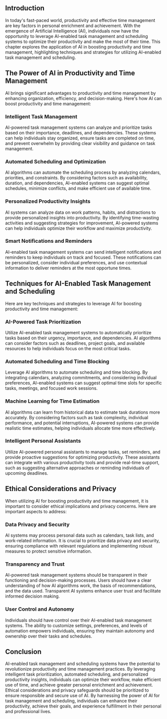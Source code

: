 
## Introduction

In today's fast-paced world, productivity and effective time management are key factors in personal enrichment and achievement. With the emergence of Artificial Intelligence (AI), individuals now have the opportunity to leverage AI-enabled task management and scheduling systems to optimize their productivity and make the most of their time. This chapter explores the application of AI in boosting productivity and time management, highlighting techniques and strategies for utilizing AI-enabled task management and scheduling.

## The Power of AI in Productivity and Time Management

AI brings significant advantages to productivity and time management by enhancing organization, efficiency, and decision-making. Here's how AI can boost productivity and time management:

### Intelligent Task Management

AI-powered task management systems can analyze and prioritize tasks based on their importance, deadlines, and dependencies. These systems can help individuals stay organized, ensure tasks are completed on time, and prevent overwhelm by providing clear visibility and guidance on task management.

### Automated Scheduling and Optimization

AI algorithms can automate the scheduling process by analyzing calendars, priorities, and constraints. By considering factors such as availability, duration, and dependencies, AI-enabled systems can suggest optimal schedules, minimize conflicts, and make efficient use of available time.

### Personalized Productivity Insights

AI systems can analyze data on work patterns, habits, and distractions to provide personalized insights into productivity. By identifying time-wasting activities and suggesting strategies for improvement, AI-powered systems can help individuals optimize their workflow and maximize productivity.

### Smart Notifications and Reminders

AI-enabled task management systems can send intelligent notifications and reminders to keep individuals on track and focused. These notifications can be personalized, consider individual preferences, and use contextual information to deliver reminders at the most opportune times.

## Techniques for AI-Enabled Task Management and Scheduling

Here are key techniques and strategies to leverage AI for boosting productivity and time management:

### AI-Powered Task Prioritization

Utilize AI-enabled task management systems to automatically prioritize tasks based on their urgency, importance, and dependencies. AI algorithms can consider factors such as deadlines, project goals, and available resources to help individuals focus on the most critical tasks.

### Automated Scheduling and Time Blocking

Leverage AI algorithms to automate scheduling and time blocking. By integrating calendars, analyzing commitments, and considering individual preferences, AI-enabled systems can suggest optimal time slots for specific tasks, meetings, and focused work sessions.

### Machine Learning for Time Estimation

AI algorithms can learn from historical data to estimate task durations more accurately. By considering factors such as task complexity, individual performance, and potential interruptions, AI-powered systems can provide realistic time estimates, helping individuals allocate time more effectively.

### Intelligent Personal Assistants

Utilize AI-powered personal assistants to manage tasks, set reminders, and provide proactive suggestions for optimizing productivity. These assistants can integrate with various productivity tools and provide real-time support, such as suggesting alternative approaches or reminding individuals of upcoming deadlines.

## Ethical Considerations and Privacy

When utilizing AI for boosting productivity and time management, it is important to consider ethical implications and privacy concerns. Here are important aspects to address:

### Data Privacy and Security

AI systems may process personal data such as calendars, task lists, and work-related information. It is crucial to prioritize data privacy and security, ensuring compliance with relevant regulations and implementing robust measures to protect sensitive information.

### Transparency and Trust

AI-powered task management systems should be transparent in their functioning and decision-making processes. Users should have a clear understanding of how AI algorithms work, the basis of recommendations, and the data used. Transparent AI systems enhance user trust and facilitate informed decision making.

### User Control and Autonomy

Individuals should have control over their AI-enabled task management systems. The ability to customize settings, preferences, and levels of automation empowers individuals, ensuring they maintain autonomy and ownership over their tasks and schedules.

## Conclusion

AI-enabled task management and scheduling systems have the potential to revolutionize productivity and time management practices. By leveraging intelligent task prioritization, automated scheduling, and personalized productivity insights, individuals can optimize their workflow, make efficient use of time, and achieve greater personal enrichment and achievement. Ethical considerations and privacy safeguards should be prioritized to ensure responsible and secure use of AI. By harnessing the power of AI for task management and scheduling, individuals can enhance their productivity, achieve their goals, and experience fulfillment in their personal and professional lives.
